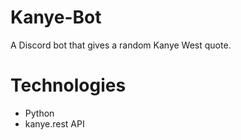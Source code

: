 # Kanye-Bot
A Discord bot that gives a random Kanye West quote.

# Technologies
- Python
- kanye.rest API
